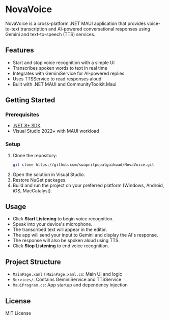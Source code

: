 # NovaVoice

NovaVoice is a cross-platform .NET MAUI application that provides voice-to-text transcription and AI-powered conversational responses using Gemini and text-to-speech (TTS) services.

## Features
- Start and stop voice recognition with a simple UI
- Transcribes spoken words to text in real time
- Integrates with GeminiService for AI-powered replies
- Uses TTSService to read responses aloud
- Built with .NET MAUI and CommunityToolkit.Maui

## Getting Started

### Prerequisites
- [.NET 8+ SDK](https://dotnet.microsoft.com/download)
- Visual Studio 2022+ with MAUI workload

### Setup
1. Clone the repository:
   ```sh
   git clone https://github.com/swapnilpopatgaikwad/NovaVoice.git
   ```
2. Open the solution in Visual Studio.
3. Restore NuGet packages.
4. Build and run the project on your preferred platform (Windows, Android, iOS, MacCatalyst).

## Usage
- Click **Start Listening** to begin voice recognition.
- Speak into your device's microphone.
- The transcribed text will appear in the editor.
- The app will send your input to Gemini and display the AI's response.
- The response will also be spoken aloud using TTS.
- Click **Stop Listening** to end voice recognition.

## Project Structure
- `MainPage.xaml` / `MainPage.xaml.cs`: Main UI and logic
- `Services/`: Contains GeminiService and TTSService
- `MauiProgram.cs`: App startup and dependency injection

## License
MIT License